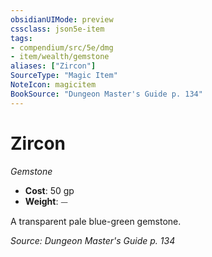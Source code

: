```yaml
---
obsidianUIMode: preview
cssclass: json5e-item
tags:
- compendium/src/5e/dmg
- item/wealth/gemstone
aliases: ["Zircon"]
SourceType: "Magic Item"
NoteIcon: magicitem
BookSource: "Dungeon Master's Guide p. 134"
---
```

# Zircon
*Gemstone*  

- **Cost**: 50 gp
- **Weight**: ⏤

A transparent pale blue-green gemstone.

*Source: Dungeon Master's Guide p. 134*